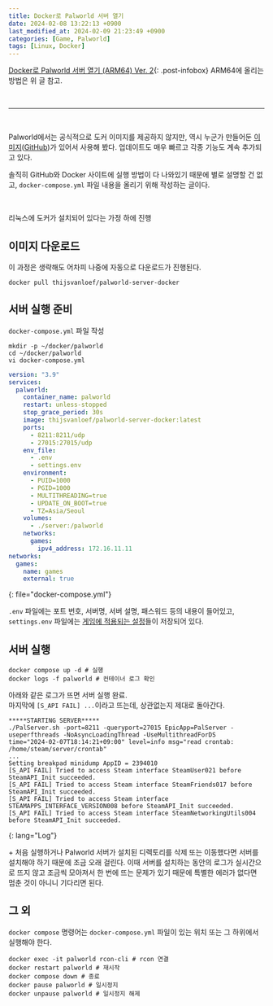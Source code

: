 ```yaml
---
title: Docker로 Palworld 서버 열기
date: 2024-02-08 13:22:13 +0900
last_modified_at: 2024-02-09 21:23:49 +0900
categories: [Game, Palworld]
tags: [Linux, Docker]
---
```


[Docker로 Palworld 서버 열기 (ARM64) Ver. 2](/posts/palworld-server-docker-arm64-2/){: .post-infobox}
ARM64에 올리는 방법은 위 글 참고.

<br/>

---

<br/>

Palworld에서는 공식적으로 도커 이미지를 제공하지 않지만, 역시 누군가 만들어둔 [이미지](https://hub.docker.com/r/thijsvanloef/palworld-server-docker)([GitHub](https://github.com/thijsvanloef/palworld-server-docker))가 있어서 사용해 봤다.
업데이트도 매우 빠르고 각종 기능도 계속 추가되고 있다.

솔직히 GitHub와 Docker 사이트에 실행 방법이 다 나와있기 때문에 별로 설명할 건 없고, `docker-compose.yml` 파일 내용을 올리기 위해 작성하는 글이다.

<br/>

리눅스에 도커가 설치되어 있다는 가정 하에 진행

## 이미지 다운로드
이 과정은 생략해도 어차피 나중에 자동으로 다운로드가 진행된다.
```shell
docker pull thijsvanloef/palworld-server-docker
```

## 서버 실행 준비
`docker-compose.yml` 파일 작성
```shell
mkdir -p ~/docker/palworld
cd ~/docker/palworld
vi docker-compose.yml
```

```yaml
version: "3.9"
services:
  palworld:
    container_name: palworld
    restart: unless-stopped
    stop_grace_period: 30s
    image: thijsvanloef/palworld-server-docker:latest
    ports:
      - 8211:8211/udp
      - 27015:27015/udp
    env_file:
      - .env
      - settings.env
    environment:
      - PUID=1000
      - PGID=1000
      - MULTITHREADING=true
      - UPDATE_ON_BOOT=true
      - TZ=Asia/Seoul
    volumes:
      - ./server:/palworld
    networks:
      games:
        ipv4_address: 172.16.11.11
networks:
  games:
    name: games
    external: true
```
{: file="docker-compose.yml"}

`.env` 파일에는 포트 번호, 서버명, 서버 설명, 패스워드 등의 내용이 들어있고, `settings.env` 파일에는 [게임에 적용되는 설정](https://github.com/thijsvanloef/palworld-server-docker?tab=readme-ov-file#with-environment-variables)들이 저장되어 있다.

## 서버 실행
```shell
docker compose up -d # 실행
docker logs -f palworld # 컨테이너 로그 확인
```

아래와 같은 로그가 뜨면 서버 실행 완료.  
마지막에 `[S_API FAIL] ...`이라고 뜨는데, 상관없는지 제대로 돌아간다.

```
*****STARTING SERVER*****
./PalServer.sh -port=8211 -queryport=27015 EpicApp=PalServer -useperfthreads -NoAsyncLoadingThread -UseMultithreadForDS
time="2024-02-07T18:14:21+09:00" level=info msg="read crontab: /home/steam/server/crontab"
...
Setting breakpad minidump AppID = 2394010
[S_API FAIL] Tried to access Steam interface SteamUser021 before SteamAPI_Init succeeded.
[S_API FAIL] Tried to access Steam interface SteamFriends017 before SteamAPI_Init succeeded.
[S_API FAIL] Tried to access Steam interface STEAMAPPS_INTERFACE_VERSION008 before SteamAPI_Init succeeded.
[S_API FAIL] Tried to access Steam interface SteamNetworkingUtils004 before SteamAPI_Init succeeded.
```
{: lang="Log"}

\+ 처음 실행하거나 Palworld 서버가 설치된 디렉토리를 삭제 또는 이동했다면 서버를 설치해야 하기 때문에 조금 오래 걸린다. 이때 서버를 설치하는 동안의 로그가 실시간으로 뜨지 않고 조금씩 모아져서 한 번에 뜨는 문제가 있기 때문에 특별한 에러가 없다면 멈춘 것이 아니니 기다리면 된다.

## 그 외
`docker compose` 명령어는 `docker-compose.yml` 파일이 있는 위치 또는 그 하위에서 실행해야 한다.

```shell
docker exec -it palworld rcon-cli # rcon 연결
docker restart palworld # 재시작
docker compose down # 종료
docker pause palworld # 일시정지
docker unpause palworld # 일시정지 해제
```
